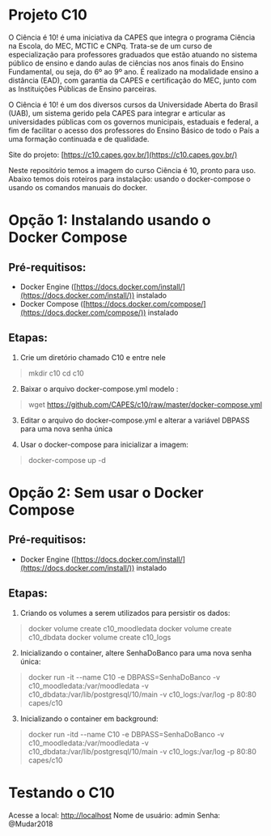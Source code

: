 # Projeto C10

O Ciência é 10! é uma iniciativa da CAPES que integra o programa Ciência na Escola, do MEC, MCTIC e CNPq. Trata-se de um curso de especialização para professores graduados que estão atuando no sistema público de ensino e dando aulas de ciências nos anos finais do Ensino Fundamental, ou seja, do 6º ao 9º ano. É realizado na modalidade ensino a distância (EAD), com garantia da CAPES e certificação do MEC, junto com as Instituições Públicas de Ensino parceiras.

O Ciência é 10! é um dos diversos cursos da Universidade Aberta do Brasil (UAB), um sistema gerido pela CAPES para integrar e articular as universidades públicas com os governos municipais, estaduais e federal, a fim de facilitar o acesso dos professores do Ensino Básico de todo o País a uma formação continuada e de qualidade.

Site do projeto:  [https://c10.capes.gov.br/](https://c10.capes.gov.br/)

Neste repositório temos a imagem do curso Ciência é 10, pronto para uso. Abaixo temos dois roteiros para instalação: usando o docker-compose o usando os comandos manuais do docker.

# Opção 1: Instalando usando o Docker Compose

## Pré-requitisos:

 - Docker Engine ([https://docs.docker.com/install/](https://docs.docker.com/install/)) instalado
 - Docker Compose ([https://docs.docker.com/compose/](https://docs.docker.com/compose/)) instalado

## Etapas:

1. Crie um diretório chamado C10 e entre nele

 > mkdir c10
 > cd c10
 
2. Baixar o arquivo docker-compose.yml modelo :

> wget https://github.com/CAPES/c10/raw/master/docker-compose.yml

3. Editar o arquivo do docker-compose.yml e alterar a variável DBPASS para uma nova senha única

4. Usar o docker-compose para inicializar a imagem:

> docker-compose up -d

# Opção 2: Sem usar o Docker Compose

## Pré-requitisos:

 - Docker Engine ([https://docs.docker.com/install/](https://docs.docker.com/install/)) instalado

## Etapas:
1. Criando os volumes a serem utilizados para persistir os dados:

> docker volume create c10_moodledata
> docker volume create c10_dbdata
> docker volume create c10_logs

2. Inicializando o container, altere SenhaDoBanco para uma nova senha única:

> docker run -it --name C10 -e DBPASS=SenhaDoBanco -v c10_moodledata:/var/moodledata -v c10_dbdata:/var/lib/postgresql/10/main -v c10_logs:/var/log -p 80:80 capes/c10

3. Inicializando o container em background:

> docker run -itd --name C10 -e DBPASS=SenhaDoBanco -v c10_moodledata:/var/moodledata -v c10_dbdata:/var/lib/postgresql/10/main -v c10_logs:/var/log -p 80:80 capes/c10

# Testando o C10

Acesse a local:  [http://localhost](http://localhost/)
Nome de usuário: admin
Senha: @Mudar2018

